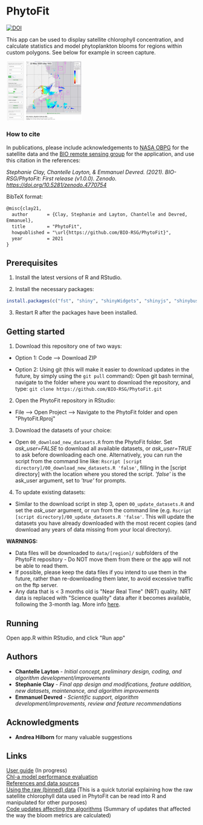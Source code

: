 # PhytoFit

[![DOI](https://zenodo.org/badge/277295931.svg)](https://zenodo.org/badge/latestdoi/277295931)

This app can be used to display satellite chlorophyll concentration, and calculate statistics and model phytoplankton blooms for regions within custom polygons. See below for example in screen capture.  

<a target="_blank" href="images/screencap01.png">
<img src="images/screencap01.png" alt="screencap" width="200"/>
</a>

### How to cite

In publications, please include acknowledgements to [NASA OBPG](https://oceancolor.gsfc.nasa.gov) for the satellite data and the [BIO remote sensing group](https://github.com/BIO-RSG) for the application, and use this citation in the references:  

*Stephanie Clay, Chantelle Layton, & Emmanuel Devred. (2021). BIO-RSG/PhytoFit: First release (v1.0.0). Zenodo. https://doi.org/10.5281/zenodo.4770754*  

BibTeX format:  

    @misc{clay21,
      author       = {Clay, Stephanie and Layton, Chantelle and Devred, Emmanuel},
      title        = "PhytoFit",
      howpublished = "\url{https://github.com/BIO-RSG/PhytoFit}",
      year         = 2021
    }


## Prerequisites

1. Install the latest versions of R and RStudio.

2. Install the necessary packages:
```r
install.packages(c("fst", "shiny", "shinyWidgets", "shinyjs", "shinybusy", "leaflet", "leafpm", "quantreg", "minpack.lm", "sp", "ggplot2", "ggpp", "dplyr", "tidyr", "terra", "stringr", "RCurl", "sf", "fs"))
```

3. Restart R after the packages have been installed.


## Getting started

1. Download this repository one of two ways:  

- Option 1: Code --> Download ZIP  

- Option 2: Using git (this will make it easier to download updates in the future, by simply using the `git pull` command): Open git bash terminal, navigate to the folder where you want to download the repository, and type: `git clone https://github.com/BIO-RSG/PhytoFit.git`  

2. Open the PhytoFit repository in RStudio:  

- File --> Open Project --> Navigate to the PhytoFit folder and open "PhytoFit.Rproj"  

3. Download the datasets of your choice:  

- Open `00_download_new_datasets.R` from the PhytoFit folder. Set *ask_user=FALSE* to download all available datasets, or *ask_user=TRUE* to ask before downloading each one. Alternatively, you can run the script from the command line like:  `Rscript [script directory]/00_download_new_datasets.R 'false'`, filling in the [script directory] with the location where you stored the script. *'false'* is the ask_user argument, set to *'true'* for prompts.    

4. To update existing datasets:  

- Similar to the download script in step 3, open `00_update_datasets.R` and set the *ask_user* argument, or run from the command line (e.g. `Rscript [script directory]/00_update_datasets.R 'false'`. This will update the datasets you have already downloaded with the most recent copies (and download any years of data missing from your local directory).  


**WARNINGS:**  
- Data files will be downloaded to `data/[region]/` subfolders of the PhytoFit repository - Do NOT move them from there or the app will not be able to read them.  
- If possible, please keep the data files if you intend to use them in the future, rather than re-downloading them later, to avoid excessive traffic on the ftp server.  
- Any data that is < 3 months old is "Near Real Time" (NRT) quality. NRT data is replaced with "Science quality" data after it becomes available, following the 3-month lag. More info <a href="https://lance.modaps.eosdis.nasa.gov/data/difference.php">here</a>.  


## Running

Open app.R within RStudio, and click "Run app"


## Authors

* **Chantelle Layton** - *Initial concept, preliminary design, coding, and algorithm development/improvements*  
* **Stephanie Clay** - *Final app design and modifications, feature addition, new datasets, maintenance, and algorithm improvements*  
* **Emmanuel Devred** - *Scientific support, algorithm development/improvements, review and feature recommendations*  

## Acknowledgments

* **Andrea Hilborn** for many valuable suggestions


## Links

[User guide](https://github.com/BIO-RSG/PhytoFit/blob/master/USERGUIDE.md) (In progress)  
[Chl-a model performance evaluation](https://bio-rsg.github.io/chla_model_performance_summary.html)  
[References and data sources](docs/references.md)  
[Using the raw (binned) data](https://github.com/BIO-RSG/PhytoFit/blob/master/fst_tutorial.md) (This is a quick tutorial explaining how the raw satellite chlorophyll data used in PhytoFit can be read into R and manipulated for other purposes)  
[Code updates affecting the algorithms](https://github.com/BIO-RSG/PhytoFit/blob/master/updates.md) (Summary of updates that affected the way the bloom metrics are calculated)  

